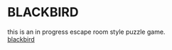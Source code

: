 # BLACKBIRD
this is an in progress escape room style puzzle game.<br>
<a href="/blackbird.html">blackbird</a>
